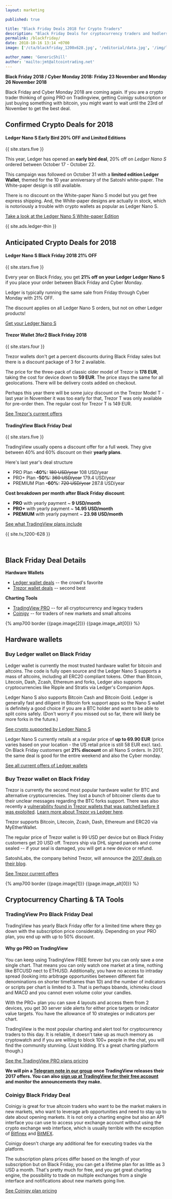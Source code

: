 ```yaml
---
layout: marketing

published: true

title: "Black Friday Deals 2018 for Crypto Traders"
description: "Black Friday Deals for cryptocurrency traders and hodlers - premium charting apps and hardware wallets on discount."
permalink: /blackfriday/
date: 2018-10-16 13:14 +0700
image: ['/cta/blackfriday_1200x628.jpg', '/editorial/data.jpg', '/img/ledger/ledger1.jpg', '/editorial/network.jpg']

author_name: 'GenericShill'
author: 'mailto:jmt@altcointrading.net'
---
```


**Black Friday 2018 / Cyber Monday 2018: Friday 23 November and Monday 26 November 2018**

Black Friday and Cyber Monday 2018 are coming again. If you are a crypto trader thinking of going PRO on Tradingview, getting Coinigy subscription or just buying something with bitcoin, you might want to wait until the 23rd of November to get the best deal.

## Confirmed Crypto Deals for 2018

#### Ledger Nano S Early Bird 20% OFF and Limited Editions

{{ site.stars.five }}

This year, Ledger has opened an **early bird deal**, 20% off on *Ledger Nano S* ordered between October 17 - October 22.

This campaign was followed on October 31 with a **limited edition Ledger Wallet**, themed for the 10 year anniversary of the Satoshi white-paper. The White-paper design is still available.

There is no discount on the White-paper Nano S model but you get free express shipping. And, the White-paper designs are actually in stock, which is notoriously a trouble with crypto wallets as popular as Ledger Nano S.

<a rel="nofollow" class="button" href="https://www.ledger.com/satoshi?r=e274">Take a look at the Ledger Nano S White-paper Edition</a>

{{ site.ads.ledger-thin }}

## Anticipated Crypto Deals for 2018

#### Ledger Nano S Black Friday 2018 21% OFF

{{ site.stars.five }}

Every year on Black Friday, you get **21% off on your Ledger Ledger Nano S** if you place your order between Black Friday and Cyber Monday.

Ledger is typically running the same sale from Friday through Cyber Monday with 21% OFF.

The discount applies on all Ledger Nano S orders, but not on other Ledger products!

<p><a rel="nofollow" href="https://www.ledgerwallet.com/r/e274?path=/products/ledger-nano-s">Get your Ledger Nano S</a></p>


#### Trezor Wallet 3for2 Black Friday 2018

{{ site.stars.four }}

Trezor wallets don't get a percent discounts during Black Friday sales but there is a discount package of 3 for 2 available.

The price for the three-pack of classic older model of Trezor is **178 EUR**, taking the cost for device down to **59 EUR**. The price stays the same for all geolocations. There will be delivery costs added on checkout.

Perhaps this year there will be some juicy discount on the Trezor Model T - last year in November it was too early for that, Trezor T was only available for pre-order then. The regular cost for Trezor T is 149 EUR.

<a rel="nofollow" class="button" href="https://shop.trezor.io/?a=fany@tutanota.com">See Trezor's current offers</a>

#### TradingView Black Friday Deal

{{ site.stars.five }}

TradingView usually opens a discount offer for a full week. They give between 40% and 60% discount on their **yearly plans**.

Here's last year's deal structure

* PRO Plan **-40%:** <s>180 USD/year</s> 108 USD/year
* PRO+ Plan **-50%:** <s>360 USD/year</s> 179.4 USD/year
* PREMIUM Plan **-60%:** <s>720 USD/year</s> 287.8 USD/year

**Cost breakdown per month after Black Friday discount**:

* **PRO** with yearly payment ~ **9 USD/month**
* **PRO+** with yearly payment ~ **14.95 USD/month**
* **PREMIUM** with yearly payment ~ **23.98 USD/month**

<a href="http://bit.ly/atnet-tv" class="button" rel="nofollow">See what TradingView plans include</a>

{{ site.tv_1200-628 }}

&nbsp;

## Black Friday Deal Details

**Hardware Wallets**

* [Ledger wallet deals](#ledger) -- the crowd's favorite
* [Trezor wallet deals](#trezor) -- second best

**Charting Tools**

* [TradingView PRO](#tradingview) -- for all cryptocurrency and legacy traders
* [Coinigy](#coinigy) -- for traders of new markets and small altcoins

<div>
  {% amp700 border {{page.image[2]}} {{page.image_alt[0]}} %}
</div>

## Hardware wallets

<div id="ledger"></div>

### Buy Ledger wallet on Black Friday

Ledger wallet is currently the most trusted hardware wallet for bitcoin and altcoins. The code is fully open source and the Ledger Nano S supports a mass of altcoins, including all ERC20 compliant tokens. Other than Bitcoin, Litecoin, Dash, Zcash, Ethereum and forks, Ledger also supports cryptocurrencies like Ripple and Stratis via Ledger's Companion Apps.

Ledger Nano S also supports Bitcoin Cash and Bitcoin Gold. Ledger is generally fast and diligent in Bitcoin fork support apps so the Nano S wallet is definitely a good choice if you are a BTC holder and want to be able to split coins safely. (Don't worry if you missed out so far, there will likely be more forks in the future.)

<a rel="nofollow" href="https://www.ledgerwallet.com/r/e274?path=/products/ledger-nano-s">See crypto supported by Ledger Nano S</a>

Ledger Nano S currently retails at a regular price of **up to 69.90 EUR** (price varies based on your location - the US retail price is still 58 EUR excl. tax). On Black Friday customers get **21% discount** on all Nano S orders. In 2017, the same deal is good for the entire weekend and also the Cyber monday.

<a rel="nofollow"  class="button" href="https://www.ledgerwallet.com/r/e274?path=/products">See all current offers of Ledger wallets</a>

<div id="trezor"></div>

### Buy Trezor wallet on Black Friday

Trezor is currently the second most popular hardware wallet for BTC and alternative cryptocurrencies. They lost a bunch of bitcoiner clients due to their unclear messages regarding the BTC forks support. There was also recently a [vulnerability found in Trezor wallets that was patched before it was exploited](https://www.altcointrading.net/trezor-hack). [Learn more about Trezor vs Ledger here](https://www.altcointrading.net/altcoin-wallets/).

Trezor supports Bitcoin, Litecoin, Zcash, Dash, Ethereum and ERC20 via MyEtherWallet.

The regular price of Trezor wallet is 99 USD per device but on Black Friday customers get 20 USD off. Trezors ship via DHL signed parcels and come sealed -- if your seal is damaged, you will get a new device or refund.

SatoshiLabs, the company behind Trezor, will announce the [2017 deals on their blog](https://blog.trezor.io).

<a rel="nofollow" class="button" href="https://shop.trezor.io/?a=fany@tutanota.com">See Trezor current offers</a>

<div>
  {% amp700 border {{page.image[1]}} {{page.image_alt[0]}} %}
</div>

## Cryptocurrency Charting & TA Tools

<div id="tradingview"></div>


### TradingView Pro Black Friday Deal

TradingView has yearly Black Friday offer for a limited time where they go down with the subscription price considerably. Depending on your PRO plan, you end up with up to 50% discount.

#### Why go PRO on TradingView

You can keep using TradingView FREE forever but you can only save a one single chart. That means you can only watch one market at a time, nothing like BTCUSD nect to ETHUSD. Additionally, you have no access to intraday spread (looking into arbitrage opportunities between different fiat denominations on shorter timeframes than 1D) and the number of indicators or scripts per chart is limited to 3. That is perhaps bbands, ichimoku cloud and MACD and you cannot even volume color your candles.

With the PRO+ plan you can save 4 layouts and access them from 2 devices, you get 30 server side alerts for either price targets or indicator value targets. You have the allowance of 10 strategies or indicators per chart.

TradingView is the most popular charting and alert tool for cryptocurrency traders to this day. It is reliable, it doesn't take up as much memory as cryptowatch and if you are willing to block 100+ people in the chat, you will find the community stunning. (Just kidding. It's a great charting platform though.)

<a rel="nofollow"  class="button" href="http://tradingview.go2cloud.org/aff_c?offer_id=2&aff_id=3223&url_id=3">See the TradingView PRO plans pricing</a>

**We will pin a [Telegram note in our group](https://t.me/altcointrading_net) once TradingView releases their 2017 offers. You can also [sign up at TradingView for their free account](http://tradingview.go2cloud.org/aff_c?offer_id=2&aff_id=3223&url_id=23&file_id=199) and monitor the announcements they make.**

<div id="coinigy"></div>

### Coinigy Black Friday Deal

Coinigy is great for true altcoin traders who want to be the market makers in new markets, who want to leverage arb opportunities and need to stay up to date about opening markets. It is not only a charting engine but also an API interface you can use to access your exchange account without using the crypto exchange web interface, which is usually terrible with the exception of [Bitfinex](https://www.bitfinex.com/?refcode=5egV78YtlC) and [BitMEX](https://www.bitmex.com/register/iYQB44).

Coinigy doesn't charge any additional fee for executing trades via the platform.

The subscription plans prices differ based on the length of your subscription but on Black Friday, you can get a lifetime plan for as little as 3 USD a month. That's pretty much for free, and you get great charting engine, the possibility to trade on multiple exchanges from a single interface and notifications about new markets going live.

<a rel="nofollow" class="button" href="https://www.coinigy.com/pricing/?r=3599c6f9 ">See Coinigy plan pricing</a>
